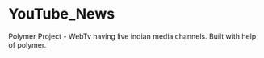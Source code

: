 # YouTube_News
Polymer Project - WebTv having live indian media channels.
Built with help of polymer.
